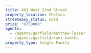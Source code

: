 ```yaml
---
title: 441 West 22nd Street
property_location: Chelsea
streeteasy_status: sold
price: "8750000"
agents:
  - /agents/garfield/matthew-lesser
  - /agents/garfield/ravi-kantha
property_type: Single-Family
---
```

